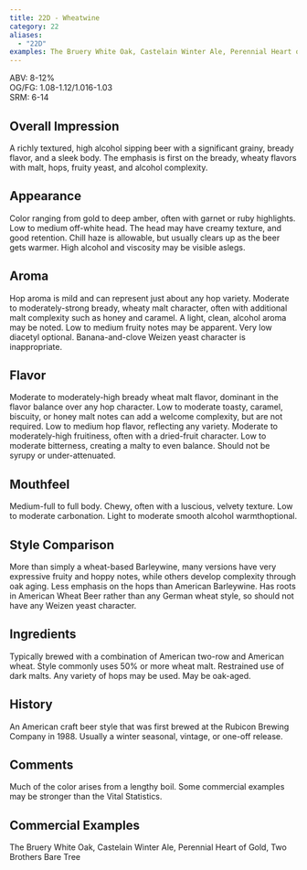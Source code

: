 ```yaml
---
title: 22D - Wheatwine
category: 22
aliases: 
  - "22D"
examples: The Bruery White Oak, Castelain Winter Ale, Perennial Heart of Gold, Two Brothers Bare Tree
---
```


ABV: 8-12%  
OG/FG: 1.08-1.12/1.016-1.03  
SRM: 6-14  

## Overall Impression
A richly textured, high alcohol sipping beer with a significant grainy, bready flavor, and a sleek body. The emphasis is first on the bready, wheaty flavors with malt, hops, fruity yeast, and alcohol complexity.

## Appearance
Color ranging from gold to deep amber, often with garnet or ruby highlights. Low to medium off-white head. The head may have creamy texture, and good retention. Chill haze is allowable, but usually clears up as the beer gets warmer. High alcohol and viscosity may be visible aslegs.

## Aroma
Hop aroma is mild and can represent just about any hop variety. Moderate to moderately-strong bready, wheaty malt character, often with additional malt complexity such as honey and caramel. A light, clean, alcohol aroma may be noted. Low to medium fruity notes may be apparent. Very low diacetyl optional. Banana-and-clove Weizen yeast character is inappropriate.

## Flavor
Moderate to moderately-high bready wheat malt flavor, dominant in the flavor balance over any hop character. Low to moderate toasty, caramel, biscuity, or honey malt notes can add a welcome complexity, but are not required. Low to medium hop flavor, reflecting any variety. Moderate to moderately-high fruitiness, often with a dried-fruit character. Low to moderate bitterness, creating a malty to even balance. Should not be syrupy or under-attenuated.

## Mouthfeel
Medium-full to full body. Chewy, often with a luscious, velvety texture. Low to moderate carbonation. Light to moderate smooth alcohol warmthoptional.

## Style Comparison
More than simply a wheat-based Barleywine, many versions have very expressive fruity and hoppy notes, while others develop complexity through oak aging. Less emphasis on the hops than American Barleywine. Has roots in American Wheat Beer rather than any German wheat style, so should not have any Weizen yeast character.

## Ingredients
Typically brewed with a combination of American two-row and American wheat. Style commonly uses 50% or more wheat malt. Restrained use of dark malts. Any variety of hops may be used. May be oak-aged.

## History
An American craft beer style that was first brewed at the Rubicon Brewing Company in 1988. Usually a winter seasonal, vintage, or one-off release.

## Comments
Much of the color arises from a lengthy boil. Some commercial examples may be stronger than the Vital Statistics.

## Commercial Examples
The Bruery White Oak, Castelain Winter Ale, Perennial Heart of Gold, Two Brothers Bare Tree